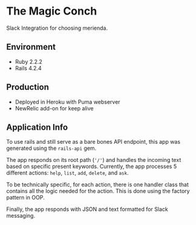 # The Magic Conch
Slack Integration for choosing merienda.

## Environment
- Ruby 2.2.2
- Rails 4.2.4

## Production
- Deployed in Heroku with Puma webserver
- NewRelic add-on for keep alive


## Application Info
To use rails and still serve as a bare bones API endpoint, this app was generated using the `rails-api` gem.

The app responds on its root path (`'/'`) and handles the incoming text based on specific present keywords. Currently, the app processes 5 different actions: `help`, `list`, `add`, `delete`, and `ask`.

To be technically specific, for each action, there is one handler class that contains all the logic needed for the action. This is done using the factory pattern in OOP.

Finally, the app responds with JSON and text formatted for Slack messaging.
